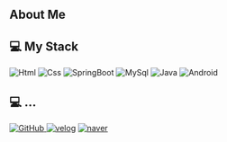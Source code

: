 ## About Me

## 💻 My Stack
<img alt="Html" src ="https://img.shields.io/badge/HTML5-E34F26.svg?&style=for-the-badge&logo=HTML5&logoColor=white"/>
<img alt="Css" src ="https://img.shields.io/badge/CSS3-1572B6.svg?&style=for-the-badge&logo=CSS3&logoColor=white"/> 
<img alt="SpringBoot" src ="https://img.shields.io/badge/Spring-F7DF1E.svg?&style=for-the-badge&logo=SpringBoot&logoColor=black"/> 
<img alt="MySql" src ="https://img.shields.io/badge/MySql-3776AB.svg?&style=for-the-badge&logo=MySql&logoColor=white"/> 
<img alt="Java" src ="https://img.shields.io/badge/Java-02569B.svg?&style=for-the-badge&logo=Java&logoColor=white"/> <img alt="Android" src ="https://img.shields.io/badge/Android-3DDC84.svg?&style=for-the-badge&logo=Android&logoColor=black"/>

## 💻 ...
<a href = "https://github.com/parker0509"><img alt="GitHub" src ="https://img.shields.io/badge/GitHub-181717.svg?&style=for-the-badge&logo=GitHub&logoColor=white"/>
</a> <a href = "https://naver.com/"> <img alt="velog" src ="https://img.shields.io/badge/Tistory-white.svg?&style=for-the-badge"/></a>
</a> <a href = "naver.com"> <img alt="naver" src ="https://img.shields.io/badge/Slack-4A154B.svg?&style=for-the-badge&logo=Slack&logoColor=white"/></a>
